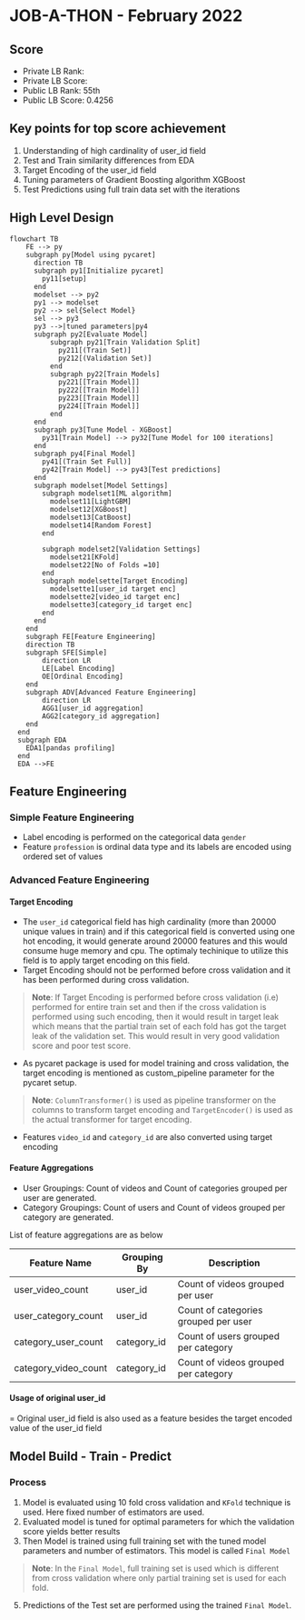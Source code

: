 # JOB-A-THON - February 2022
## Score
- Private LB Rank:  
- Private LB Score:  
- Public LB Rank: 55th
- Public LB Score:  0.4256

## Key points for top score achievement

1. Understanding of high cardinality of user_id field
2. Test and Train similarity differences from EDA
3. Target Encoding of the user_id field
4. Tuning parameters of Gradient Boosting algorithm XGBoost
5. Test Predictions using full train data set with the iterations 

## High Level Design
```mermaid
flowchart TB
    FE --> py
    subgraph py[Model using pycaret]
      direction TB
      subgraph py1[Initialize pycaret]
        py11[setup]
      end
      modelset --> py2
      py1 --> modelset
      py2 --> sel{Select Model}
      sel --> py3
      py3 -->|tuned parameters|py4
      subgraph py2[Evaluate Model]
          subgraph py21[Train Validation Split]
            py211[(Train Set)]
            py212[(Validation Set)]
          end
          subgraph py22[Train Models]
            py221[[Train Model]]
            py222[[Train Model]]
            py223[[Train Model]]
            py224[[Train Model]]
          end
      end
      subgraph py3[Tune Model - XGBoost]
        py31[Train Model] --> py32[Tune Model for 100 iterations]
      end    
      subgraph py4[Final Model]
        py41[(Train Set Full)]
        py42[Train Model] --> py43[Test predictions]
      end       
      subgraph modelset[Model Settings]
        subgraph modelset1[ML algorithm]
          modelset11[LightGBM]
          modelset12[XGBoost]
          modelset13[CatBoost]
          modelset14[Random Forest]
        end

        subgraph modelset2[Validation Settings]
          modelset21[KFold]
          modelset22[No of Folds =10]
        end
        subgraph modelsette[Target Encoding]
          modelsette1[user_id target enc]
          modelsette2[video_id target enc]
          modelsette3[category_id target enc]
        end
      end
    end
    subgraph FE[Feature Engineering]
    direction TB
    subgraph SFE[Simple]
        direction LR
        LE[Label Encoding]
        OE[Ordinal Encoding]
    end
    subgraph ADV[Advanced Feature Engineering]
        direction LR
        AGG1[user_id aggregation]
        AGG2[category_id aggregation]
    end
  end
  subgraph EDA
    EDA1[pandas profiling]
  end
  EDA -->FE 
````

## Feature Engineering

### Simple Feature Engineering

- Label encoding is performed on the categorical data `gender`
- Feature `profession` is ordinal data type and its labels are encoded using ordered set of values

### Advanced Feature Engineering

#### Target Encoding
- The `user_id` categorical field has high cardinality (more than 20000 unique values in train) and if this categorical field is converted using one hot encoding, it would generate around 20000 features and this would consume huge memory and cpu. The optimaly techinique to utilize this field is to apply target encoding on this field.
- Target Encoding should not be performed before cross validation and it has been performed during cross validation.
> **Note**: If Target Encoding is performed before cross validation (i.e) performed for entire train set and then if the cross validation is performed using such encoding, then it would result in target leak which means that the partial train set of each fold has got the target leak of the validation set. This would result in very good validation score and poor test score.
- As pycaret package is used for model training and cross validation, the target encoding is mentioned as custom_pipeline parameter for the pycaret setup.
> **Note**: `ColumnTransformer()` is used as pipeline transformer on the columns to transform target encoding and `TargetEncoder()` is used as the actual transformer for target encoding.
- Features `video_id` and `category_id` are also converted using target encoding

#### Feature Aggregations

- User Groupings: Count of videos and Count of categories grouped per user are generated. 
- Category Groupings: Count of users and Count of videos grouped per category are generated. 

List of feature aggregations are as below

| Feature Name |  Grouping By | Description
|----------------------|-------------------------------|-------------------------------|
| user_video_count   | user_id | Count of videos grouped per user
| user_category_count      | user_id |Count of categories grouped per user
| category_user_count      | category_id |Count of users grouped per category
| category_video_count      | category_id |Count of videos grouped per category

#### Usage of original user_id

= Original user_id field is also used as a feature besides the target encoded value of the user_id field

## Model Build - Train - Predict

### Process

1. Model is evaluated using 10 fold cross validation and `KFold` technique is used. Here fixed number of estimators are used.
2. Evaluated model is tuned for optimal parameters for which the validation score yields better results
3. Then Model is trained using full training set with the tuned model parameters and number of estimators. This model is called `Final Model`
> **Note**: In the `Final Model`, full training set is used which is different from cross validation where only partial training set is used for each fold.
5. Predictions of the Test set are performed using the trained `Final Model`.




